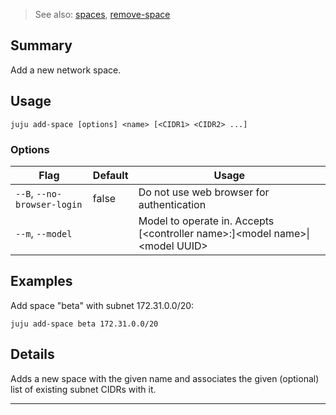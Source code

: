 > See also: [spaces](/t/10236), [remove-space](/t/10084)

## Summary
Add a new network space.

## Usage
```juju add-space [options] <name> [<CIDR1> <CIDR2> ...]```

### Options
| Flag | Default | Usage |
| --- | --- | --- |
| `--B`, `--no-browser-login` | false | Do not use web browser for authentication |
| `--m`, `--model` |  | Model to operate in. Accepts [&lt;controller name&gt;:]&lt;model name&gt;&#x7c;&lt;model UUID&gt; |

## Examples


Add space "beta" with subnet 172.31.0.0/20:
    
    juju add-space beta 172.31.0.0/20


## Details
Adds a new space with the given name and associates the given
(optional) list of existing subnet CIDRs with it.

---

